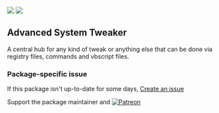 [![](https://img.shields.io/chocolatey/v/advancedsystemtweaker?color=green&label=advancedsystemtweaker)](https://chocolatey.org/packages/advancedsystemtweaker) [![](https://img.shields.io/chocolatey/dt/advancedsystemtweaker)](https://chocolatey.org/packages/advancedsystemtweaker)

## Advanced System Tweaker

A central hub for any kind of tweak or anything else that can be done via registry files, commands and vbscript files.

### Package-specific issue
If this package isn't up-to-date for some days, [Create an issue](https://github.com/tunisiano187/Chocolatey-packages/issues/new/choose)

Support the package maintainer and [![Patreon](https://cdn.jsdelivr.net/gh/tunisiano187/Chocolatey-packages@d15c4e19c709e7148588d4523ffc6dd3cd3c7e5e/icons/patreon.png)](https://www.patreon.com/tunisiano)
